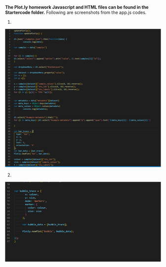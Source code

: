 **The Plot.ly homework Javascript and HTML files can be found in the Startercode folder.**
Following are screenshots from the app.js codes.

1)

![app.js-1](Screenshots/app.js-1.PNG)

2)

![app.js-2](Screenshots/app.js-2.PNG)
